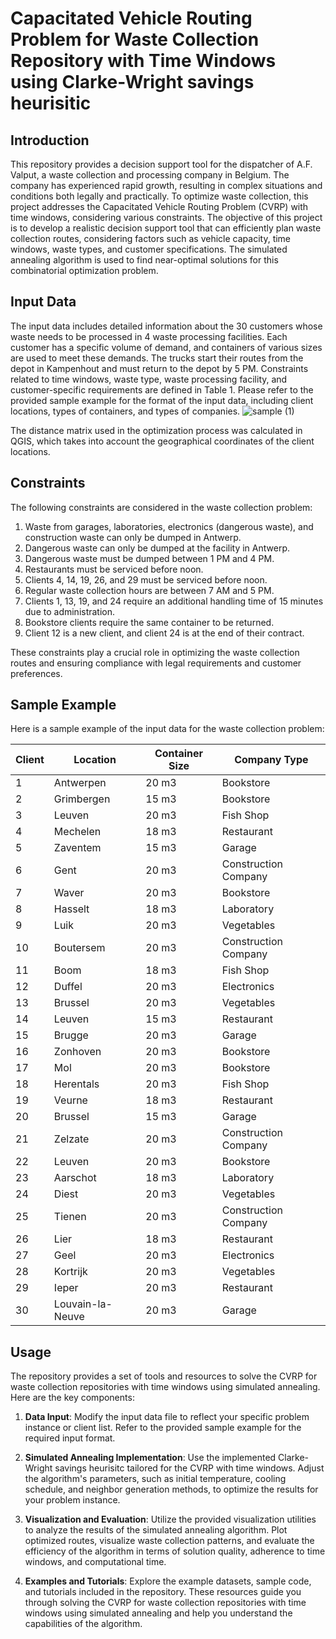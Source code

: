 # Capacitated Vehicle Routing Problem for Waste Collection Repository with Time Windows using Clarke-Wright savings heurisitic

## Introduction

This repository provides a decision support tool for the dispatcher of A.F. Valput, a waste collection and processing company in Belgium. The company has experienced rapid growth, resulting in complex situations and conditions both legally and practically. To optimize waste collection, this project addresses the Capacitated Vehicle Routing Problem (CVRP) with time windows, considering various constraints.
The objective of this project is to develop a realistic decision support tool that can efficiently plan waste collection routes, considering factors such as vehicle capacity, time windows, waste types, and customer specifications. The simulated annealing algorithm is used to find near-optimal solutions for this combinatorial optimization problem.

## Input Data

The input data includes detailed information about the 30 customers whose waste needs to be processed in 4 waste processing facilities. Each customer has a specific volume of demand, and containers of various sizes are used to meet these demands. The trucks start their routes from the depot in Kampenhout and must return to the depot by 5 PM. Constraints related to time windows, waste type, waste processing facility, and customer-specific requirements are defined in Table 1.
Please refer to the provided sample example for the format of the input data, including client locations, types of containers, and types of companies.
![sample (1)](https://github.com/arora-amit37/cvrptw_simulated_annealing/assets/50020662/e2f2c53c-5094-4145-a98c-b814ac467634)

The distance matrix used in the optimization process was calculated in QGIS, which takes into account the geographical coordinates of the client locations.

## Constraints

The following constraints are considered in the waste collection problem:

1. Waste from garages, laboratories, electronics (dangerous waste), and construction waste can only be dumped in Antwerp.
2. Dangerous waste can only be dumped at the facility in Antwerp.
3. Dangerous waste must be dumped between 1 PM and 4 PM.
4. Restaurants must be serviced before noon.
5. Clients 4, 14, 19, 26, and 29 must be serviced before noon.
6. Regular waste collection hours are between 7 AM and 5 PM.
7. Clients 1, 13, 19, and 24 require an additional handling time of 15 minutes due to administration.
8. Bookstore clients require the same container to be returned.
9. Client 12 is a new client, and client 24 is at the end of their contract.

These constraints play a crucial role in optimizing the waste collection routes and ensuring compliance with legal requirements and customer preferences.

## Sample Example

Here is a sample example of the input data for the waste collection problem:

| Client | Location          | Container Size | Company Type         |
| ------ | ----------------- | -------------- | -------------------- |
| 1      | Antwerpen         | 20 m3          | Bookstore            |
| 2      | Grimbergen        | 15 m3          | Bookstore            |
| 3      | Leuven            | 20 m3          | Fish Shop            |
| 4      | Mechelen          | 18 m3          | Restaurant           |
| 5      | Zaventem          | 15 m3          | Garage               |
| 6      | Gent              | 20 m3          | Construction Company |
| 7      | Waver             | 20 m3          | Bookstore            |
| 8      | Hasselt           | 18 m3          | Laboratory           |
| 9      | Luik              | 20 m3          | Vegetables           |
| 10     | Boutersem         | 20 m3          | Construction Company |
| 11     | Boom              | 18 m3          | Fish Shop            |
| 12     | Duffel            | 20 m3          | Electronics          |
| 13     | Brussel           | 20 m3          | Vegetables           |
| 14     | Leuven            | 15 m3          | Restaurant           |
| 15     | Brugge            | 20 m3          | Garage               |
| 16     | Zonhoven          | 20 m3          | Bookstore            |
| 17     | Mol               | 20 m3          | Bookstore            |
| 18     | Herentals         | 20 m3          | Fish Shop            |
| 19     | Veurne            | 18 m3          | Restaurant           |
| 20     | Brussel           | 15 m3          | Garage               |
| 21     | Zelzate           | 20 m3          | Construction Company |
| 22     | Leuven            | 20 m3          | Bookstore            |
| 23     | Aarschot          | 18 m3          | Laboratory           |
| 24     | Diest             | 20 m3          | Vegetables           |
| 25     | Tienen            | 20 m3          | Construction Company |
| 26     | Lier              | 18 m3          | Restaurant           |
| 27     | Geel              | 20 m3          | Electronics          |
| 28     | Kortrijk          | 20 m3          | Vegetables           |
| 29     | Ieper             | 20 m3          | Restaurant           |
| 30     | Louvain-la-Neuve  | 20 m3          | Garage               |

## Usage

The repository provides a set of tools and resources to solve the CVRP for waste collection repositories with time windows using simulated annealing. Here are the key components:

1. **Data Input**: Modify the input data file to reflect your specific problem instance or client list. Refer to the provided sample example for the required input format.

2. **Simulated Annealing Implementation**: Use the implemented Clarke-Wright savings heurisitc tailored for the CVRP with time windows. Adjust the algorithm's parameters, such as initial temperature, cooling schedule, and neighbor generation methods, to optimize the results for your problem instance.

3. **Visualization and Evaluation**: Utilize the provided visualization utilities to analyze the results of the simulated annealing algorithm. Plot optimized routes, visualize waste collection patterns, and evaluate the efficiency of the algorithm in terms of solution quality, adherence to time windows, and computational time.

4. **Examples and Tutorials**: Explore the example datasets, sample code, and tutorials included in the repository. These resources guide you through solving the CVRP for waste collection repositories with time windows using simulated annealing and help you understand the capabilities of the algorithm.

